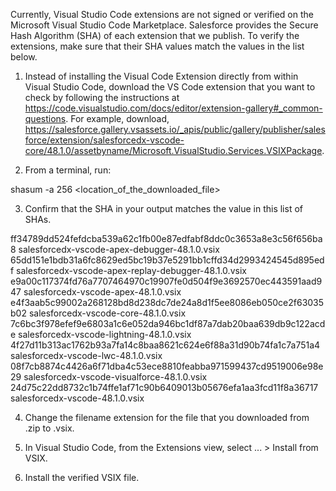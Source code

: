 Currently, Visual Studio Code extensions are not signed or verified on the
Microsoft Visual Studio Code Marketplace. Salesforce provides the Secure Hash
Algorithm (SHA) of each extension that we publish. To verify the extensions,
make sure that their SHA values match the values in the list below.

1. Instead of installing the Visual Code Extension directly from within Visual
   Studio Code, download the VS Code extension that you want to check by
   following the instructions at
   https://code.visualstudio.com/docs/editor/extension-gallery#_common-questions.
   For example, download,
   https://salesforce.gallery.vsassets.io/_apis/public/gallery/publisher/salesforce/extension/salesforcedx-vscode-core/48.1.0/assetbyname/Microsoft.VisualStudio.Services.VSIXPackage.

2. From a terminal, run:

shasum -a 256 <location_of_the_downloaded_file>

3. Confirm that the SHA in your output matches the value in this list of SHAs.

ff34789dd524fefdcba539a62c1fb00e87edfabf8ddc0c3653a8e3c56f656ba8  salesforcedx-vscode-apex-debugger-48.1.0.vsix
65dd151e1bdb31a6fc8629ed5bc19b37e5291bb1cffd34d2993424545d895edf  salesforcedx-vscode-apex-replay-debugger-48.1.0.vsix
e9a00c117374fd76a7707464970c19907fe0d504f9e3692570ec443591aad947  salesforcedx-vscode-apex-48.1.0.vsix
e4f3aab5c99002a268128bd8d238dc7de24a8d1f5ee8086eb050ce2f63035b02  salesforcedx-vscode-core-48.1.0.vsix
7c6bc3f978efef9e6803a1c6e052da946bc1df87a7dab20baa639db9c122acde  salesforcedx-vscode-lightning-48.1.0.vsix
4f27d11b313ac1762b93a7fa14c8baa8621c624e6f88a31d90b74fa1c7a751a4  salesforcedx-vscode-lwc-48.1.0.vsix
08f7cb8874c4426a6f71dba4c53ece8810feabba971599437cd9519006e98e29  salesforcedx-vscode-visualforce-48.1.0.vsix
24d75c22dd8732c1b74ffe1af71c90b6409013b05676efa1aa3fcd11f8a36717  salesforcedx-vscode-48.1.0.vsix


4. Change the filename extension for the file that you downloaded from .zip to
.vsix.

5. In Visual Studio Code, from the Extensions view, select ... > Install from
VSIX.

6. Install the verified VSIX file.
